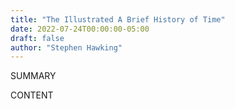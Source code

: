 ```yaml
---
title: "The Illustrated A Brief History of Time"
date: 2022-07-24T00:00:00-05:00
draft: false
author: "Stephen Hawking"
---
```


SUMMARY

<!--more-->

CONTENT